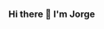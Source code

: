 ### Hi there 👋 I'm Jorge

<!--
**geludwig22/geludwig22** is a ✨ _special_ ✨ repository because its `README.md` (this file) appears on your GitHub profile.

Here are some ideas to get you started:

- 🔭 I’m currently working on my classes of backend
- 🌱 I’m currently learning BACKEND 
- 💬 Ask me about ...
- 📫 How to reach me: instagram 
- 😄 Pronouns: ...
- ⚡ Fun fact: ...
-->
